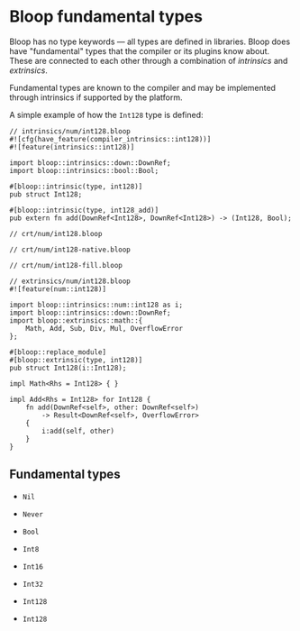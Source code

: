 # Bloop fundamental types

Bloop has no type keywords &mdash; all types are defined in libraries. Bloop does have "fundamental" types that the compiler or its plugins know about. These are connected to each other through a combination of _intrinsics_ and _extrinsics_.

Fundamental types are known to the compiler and may be implemented through intrinsics if supported by the platform.

A simple example of how the `Int128` type is defined:

```
// intrinsics/num/int128.bloop
#![cfg(have_feature(compiler_intrinsics::int128))]
#![feature(intrinsics::int128)]

import bloop::intrinsics::down::DownRef;
import bloop::intrinsics::bool::Bool;

#[bloop::intrinsic(type, int128)]
pub struct Int128;

#[bloop::intrinsic(type, int128_add)]
pub extern fn add(DownRef<Int128>, DownRef<Int128>) -> (Int128, Bool);
```

```
// crt/num/int128.bloop
```

```
// crt/num/int128-native.bloop
```

```
// crt/num/int128-fill.bloop
```

```
// extrinsics/num/int128.bloop
#![feature(num::int128)]

import bloop::intrinsics::num::int128 as i;
import bloop::intrinsics::down::DownRef;
import bloop::extrinsics::math::{
    Math, Add, Sub, Div, Mul, OverflowError
};

#[bloop::replace_module]
#[bloop::extrinsic(type, int128)]
pub struct Int128(i::Int128);

impl Math<Rhs = Int128> { }

impl Add<Rhs = Int128> for Int128 {
    fn add(DownRef<self>, other: DownRef<self>)
        -> Result<DownRef<self>, OverflowError>
    {
        i:add(self, other)
    }
}
```


## Fundamental types

- `Nil`
- `Never`
- `Bool`

- `Int8`
- `Int16`
- `Int32`
- `Int128`
- `Int128`
